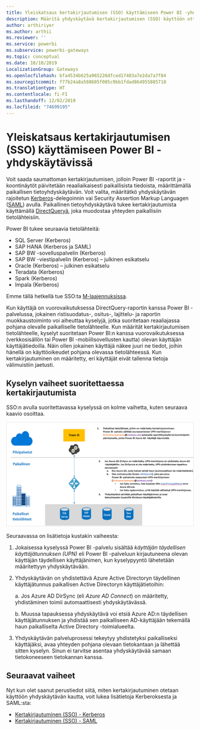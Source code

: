```yaml
---
title: Yleiskatsaus kertakirjautumisen (SSO) käyttämiseen Power BI -yhdyskäytävissä
description: Määritä yhdyskäytävä kertakirjautumisen (SSO) käyttöön ottamiseksi Power BI:stä paikallisiin tietolähteisiin.
author: arthiriyer
ms.author: arthii
ms.reviewer: ''
ms.service: powerbi
ms.subservice: powerbi-gateways
ms.topic: conceptual
ms.date: 10/10/2019
LocalizationGroup: Gateways
ms.openlocfilehash: bfa4534b625a965226dfced17403a7e2da7a7f84
ms.sourcegitcommit: f77b24a8a588605f005c9bb1fdad864955885718
ms.translationtype: HT
ms.contentlocale: fi-FI
ms.lasthandoff: 12/02/2019
ms.locfileid: "74699195"
---
```

# <a name="overview-of-single-sign-on-sso-for-gateways-in-power-bi"></a>Yleiskatsaus kertakirjautumisen (SSO) käyttämiseen Power BI -yhdyskäytävissä

Voit saada saumattoman kertakirjautumisen, jolloin Power BI -raportit ja -koontinäytöt päivitetään reaaliaikaisesti paikallisista tiedoista, määrittämällä paikallisen tietoyhdyskäytävän. Voit valita, määritätkö yhdyskäytävän rajoitetun [Kerberos](service-gateway-sso-kerberos.md)-delegoinnin vai Security Assertion Markup Languagen ([SAML](service-gateway-sso-saml.md)) avulla. Paikallinen tietoyhdyskäytävä tukee kertakirjautumista käyttämällä [DirectQueryä](desktop-directquery-about.md), joka muodostaa yhteyden paikallisiin tietolähteisiin.

Power BI tukee seuraavia tietolähteitä:

* SQL Server (Kerberos)
* SAP HANA (Kerberos ja SAML)
* SAP BW -sovelluspalvelin (Kerberos)
* SAP BW -viestipalvelin (Kerberos) – julkinen esikatselu
* Oracle (Kerberos) – julkinen esikatselu
* Teradata (Kerberos)
* Spark (Kerberos)
* Impala (Kerberos)

Emme tällä hetkellä tue SSO:ta [M-laajennuksissa](https://github.com/microsoft/DataConnectors/blob/master/docs/m-extensions.md).

Kun käyttäjä on vuorovaikutuksessa DirectQuery-raportin kanssa Power BI -palvelussa, jokainen ristisuodatus-, ositus-, lajittelu- ja raportin muokkaustoiminto voi aiheuttaa kyselyjä, jotka suoritetaan reaaliajassa pohjana olevalle paikalliselle tietolähteelle. Kun määrität kertakirjautumisen tietolähteelle, kyselyt suoritetaan Power BI:n kanssa vuorovaikutuksessa (verkkosisällön tai Power BI -mobiilisovellusten kautta) olevan käyttäjän käyttäjätiedoilla. Näin ollen jokainen käyttäjä näkee juuri ne tiedot, joihin hänellä on käyttöoikeudet pohjana olevassa tietolähteessä. Kun kertakirjautuminen on määritetty, eri käyttäjät eivät tallenna tietoja välimuistiin jaetusti.

## <a name="query-steps-when-running-sso"></a>Kyselyn vaiheet suoritettaessa kertakirjautumista

SSO:n avulla suoritettavassa kyselyssä on kolme vaihetta, kuten seuraava kaavio osoittaa.

![Kertakirjautumiskyselyn vaiheet](media/service-gateway-sso-overview/sso-query-steps.png)

Seuraavassa on lisätietoja kustakin vaiheesta:

1. Jokaisessa kyselyssä Power BI -palvelu sisältää *käyttäjän täydellisen käyttäjätunnuksen (UPN)* eli Power BI -palveluun kirjautuneena olevan käyttäjän täydellisen käyttäjänimen, kun kyselypyyntö lähetetään määritettyyn yhdyskäytävään.

2. Yhdyskäytävän on yhdistettävä Azure Active Directoryn täydellinen käyttäjätunnus paikallisen Active Directoryn käyttäjätietoihin:

   a. Jos Azure AD DirSync (eli *Azure AD Connect*) on määritetty, yhdistäminen toimii automaattisesti yhdyskäytävässä.

   b.  Muussa tapauksessa yhdyskäytävä voi etsiä Azure AD:n täydellisen käyttäjätunnuksen ja yhdistää sen paikalliseen AD-käyttäjään tekemällä haun paikalliselta Active Directory -toimialueelta.

3. Yhdyskäytävän palveluprosessi tekeytyy yhdistetyksi paikalliseksi käyttäjäksi, avaa yhteyden pohjana olevaan tietokantaan ja lähettää sitten kyselyn. Sinun ei tarvitse asentaa yhdyskäytävää samaan tietokoneeseen tietokannan kanssa.

## <a name="next-steps"></a>Seuraavat vaiheet

Nyt kun olet saanut perustiedot siitä, miten kertakirjautuminen otetaan käyttöön yhdyskäytävän kautta, voit lukea lisätietoja Kerberoksesta ja SAML:sta:

* [Kertakirjautuminen (SSO) - Kerberos](service-gateway-sso-kerberos.md)
* [Kertakirjautuminen (SSO) - SAML](service-gateway-sso-saml.md)
